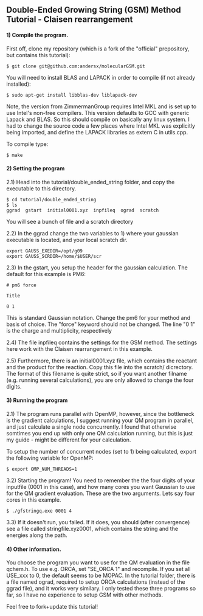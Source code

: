 ## Double-Ended Growing String (GSM) Method Tutorial - Claisen rearrangement 

#### 1) Compile the program. 
First off, clone my repository (which is a fork of the "official" prepository, but contains this tutorial):

    $ git clone git@github.com:andersx/molecularGSM.git

You will need to install BLAS and LAPACK in order to compile (if not already installed):

    $ sudo apt-get install libblas-dev liblapack-dev
    
Note, the version from ZimmermanGroup requires Intel MKL and is set up to use Intel's non-free compilers. This version defaults to GCC with generic Lapack and BLAS. So this should compile on basically any linux system. I had to change the source code a few places where Intel MKL was explicitly being imported, and define the LAPACK libraries as extern C in utils.cpp.

To compile type:

    $ make

#### 2) Setting the program
2.1) Head into the tutorial/double_ended_string folder, and copy the executable to this directory.

    $ cd tutorial/double_ended_string
    $ ls
    ggrad  gstart  initial0001.xyz  inpfileq  ograd  scratch

You will see a bunch of file and a scratch directory

2.2) In the ggrad change the two variables to 1) where your gaussian executable is located, and your local scratch dir.

    export GAUSS_EXEDIR=/opt/g09
    export GAUSS_SCRDIR=/home/$USER/scr

2.3) In the gstart, you setup the header for the gaussian calculation. The default for this example is PM6:

    # pm6 force
    
    Title
    
    0 1

This is standard Gaussian notation. Change the pm6 for your method and basis of choice. The "force" keyword should not be changed. The line "0 1" is the charge and multiplicity, respectively

2.4) The file inpfileq contains the settings for the GSM method. The settings here work with the Claisen rearrangement in this example.

2.5) Furthermore, there is an initial0001.xyz file, which contains the reactant and the product for the reaction. Copy this file into the scratch/ dicrectory. The format of this filename is quite strict, so if you want another filname (e.g. running several calculations), you are only allowed to change the four digits. 

#### 3) Running the program
2.1) The program runs parallel with OpenMP, however, since the bottleneck is the gradient calculations, I suggest running your QM program in parallel, and just calculate a single node concurrently. I found that otherwise somtimes you end up with only one QM calculation running, but this is just my guide - might be different for your calculation.

To setup the number of concurrent nodes (set to 1) being calculated, export the following variable for OpenMP:

    $ export OMP_NUM_THREADS=1

3.2) Starting the program! You need to remember the the four digits of your inputfile (0001 in this case), and how many cores you want Gaussian to use for the QM gradient evaluation. These are the two arguments. Lets say four cores in this example.

    $ ./gfstringq.exe 0001 4

3.3) If it doesn't run, you failed. If it does, you should (after convergence) see a file called stringfile.xyz0001, which contains the string and the energies along the path. 


#### 4) Other information.

You choose the program you want to use for the QM evaluation in the file qchem.h. To use e.g. ORCA, set "SE_ORCA 1" and recompile. If you set all USE_xxx to 0, the default seems to be MOPAC. In the tutorial folder, there is a file named ograd, required to setup ORCA calculations (instead of the ggrad file), and it works very similary. I only tested these three programs so far, so I have no experience to setup GSM with other methods.

Feel free to fork+update this tutorial!
